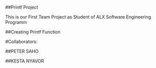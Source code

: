 ##Printf Project

This is our First Team Project as Student of ALX Software Engineering Programm



##Creating Printf Function

#Collaborators:

##PETER SAHO

##KESTA NYAVOR
